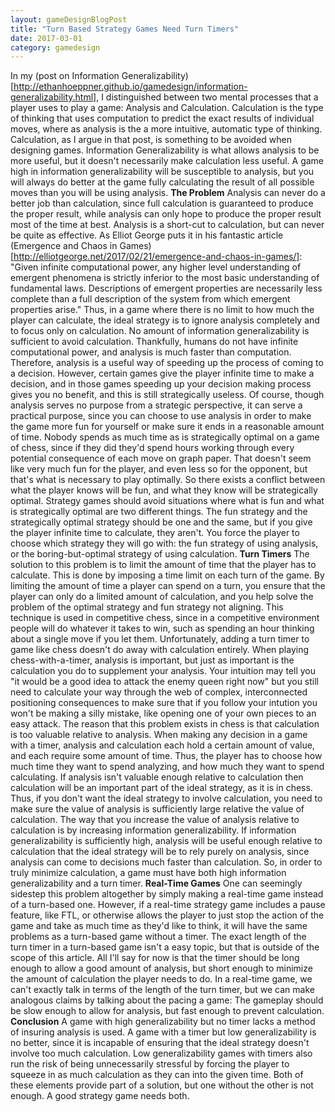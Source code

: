 ```yaml
---
layout: gameDesignBlogPost
title: "Turn Based Strategy Games Need Turn Timers"
date: 2017-03-01
category: gamedesign
---
```

In my (post on Information Generalizability)[http://ethanhoeppner.github.io/gamedesign/information-generalizability.html], I distinguished between two mental processes that a player uses to play a game: Analysis and Calculation. Calculation is the type of thinking that uses computation to predict the exact results of individual moves, where as analysis is the a more intuitive, automatic type of thinking. Calculation, as I argue in that post, is something to be avoided when designing games. Information Generalizability is what allows analysis to be more useful, but it doesn't necessarily make calculation less useful. A game high in information generalizability will be susceptible to analysis, but you will always do better at the game fully calculating the result of all possible moves than you will be using analysis.
**The Problem**
Analysis can never do a better job than calculation, since full calculation is guaranteed to produce the proper result, while analysis can only hope to produce the proper result most of the time at best. Analysis is a short-cut to calculation, but can never be quite as effective. As Elliot George puts it in his fantastic article (Emergence and Chaos in Games)[http://elliotgeorge.net/2017/02/21/emergence-and-chaos-in-games/]: "Given infinite computational power, any higher level understanding of emergent phenomena is strictly inferior to the most basic understanding of fundamental laws. Descriptions of emergent properties are necessarily less complete than a full description of the system from which emergent properties arise." Thus, in a game where there is no limit to how much the player can calculate, the ideal strategy is to ignore analysis completely and to focus only on calculation. No amount of information generalizability is sufficient to avoid calculation.
Thankfully, humans do not have infinite computational power, and analysis is much faster than computation. Therefore, analysis is a useful way of speeding up the process of coming to a decision. However, certain games give the player infinite time to make a decision, and in those games speeding up your decision making process gives you no benefit, and this is still strategically useless.
Of course, though analysis serves no purpose from a strategic perspective, it can serve a practical purpose, since you can choose to use analysis in order to make the game more fun for yourself or make sure it ends in a reasonable amount of time. Nobody spends as much time as is strategically optimal on a game of chess, since if they did they'd spend hours working through every potential consequence of each move on graph paper. That doesn't seem like very much fun for the player, and even less so for the opponent, but that's what is necessary to play optimally. So there exists a conflict between what the player knows will be fun, and what they know will be strategically optimal.
Strategy games should avoid situations where what is fun and what is strategically optimal are two different things. The fun strategy and the strategically optimal strategy should be one and the same, but if you give the player infinite time to calculate, they aren't. You force the player to choose which strategy they will go with: the fun strategy of using analysis, or the boring-but-optimal strategy of using calculation.
**Turn Timers**
The solution to this problem is to limit the amount of time that the player has to calculate. This is done by imposing a time limit on each turn of the game. By limiting the amount of time a player can spend on a turn, you ensure that the player can only do a limited amount of calculation, and you help solve the problem of the optimal strategy and fun strategy not aligning. This technique is used in competitive chess, since in a competitive environment people will do whatever it takes to win, such as spending an hour thinking about a single move if you let them.
Unfortunately, adding a turn timer to game like chess doesn't do away with calculation entirely. When playing chess-with-a-timer, analysis is important, but just as important is the calculation you do to supplement your analysis. Your intuition may tell you "it would be a good idea to attack the enemy queen right now" but you still need to calculate your way through the web of complex, interconnected positioning consequences to make sure that if you follow your intution you won't be making a silly mistake, like opening one of your own pieces to an easy attack.
The reason that this problem exists in chess is that calculation is too valuable relative to analysis. When making any decision in a game with a timer, analysis and calculation each hold a certain amount of value, and each require some amount of time. Thus, the player has to choose how much time they want to spend analyzing, and how much they want to spend calculating. If analysis isn't valuable enough relative to calculation then calculation will be an important part of the ideal strategy, as it is in chess. Thus, if you don't want the ideal strategy to involve calculation, you need to make sure the value of analysis is sufficiently large relative the value of calculation.
The way that you increase the value of analysis relative to calculation is by increasing information generalizability. If information generalizability is sufficiently high, analysis will be useful enough relative to calculation that the ideal strategy will be to rely purely on analysis, since analysis can come to decisions much faster than calculation. So, in order to truly minimize calculation, a game must have both high information generalizability and a turn timer.
**Real-Time Games**
One can seemingly sidestep this problem altogether by simply making a real-time game instead of a turn-based one. However, if a real-time strategy game includes a pause feature, like FTL, or otherwise allows the player to just stop the action of the game and take as much time as they'd like to think, it will have the same problems as a turn-based game without a timer.
The exact length of the turn timer in a turn-based game isn't a easy topic, but that is outside of the scope of this article. All I'll say for now is that the timer should be long enough to allow a good amount of analysis, but short enough to minimize the amount of calculation the player needs to do. In a real-time game, we can't exactly talk in terms of the length of the turn timer, but we can make analogous claims by talking about the pacing a game: The gameplay should be slow enough to allow for analysis, but fast enough to prevent calculation.
**Conclusion**
A game with high generalizability but no timer lacks a method of insuring analysis is used. A game with a timer but low generalizability is no better, since it is incapable of ensuring that the ideal strategy doesn't involve too much calculation. Low generalizability games with timers also run the risk of being unnecessarily stressful by forcing the player to squeeze in as much calculation as they can into the given time. Both of these elements provide part of a solution, but one without the other is not enough. A good strategy game needs both.
